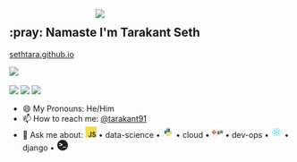 <!--
### Hi there 👋


**sethtara/sethtara** is a ✨ _special_ ✨ repository because its `README.md` (this file) appears on your GitHub profile.

Here are some ideas to get you started:

- 🔭 I’m currently working on ...
- 🌱 I’m currently learning ...
- 👯 I’m looking to collaborate on ...
- 🤔 I’m looking for help with ...
- 💬 Ask me about ...
- 📫 How to reach me: ...
- 😄 Pronouns: ...
- ⚡ Fun fact: ...
-->


<!-- Heading -->
<img align=right src="https://github-readme-stats.vercel.app/api/top-langs/?username=sethtara&count_private=true&layout=compact&theme=codeSTACKr" width=350>

<h2>:pray: Namaste I'm Tarakant Seth</h2>

<a  href="https://sethtara.github.io/">sethtara.github.io</a>
<p>
<img src="https://komarev.com/ghpvc/?username=sethtara&label=Profile%20views&color=0e75b6&style=flat">

<p>
<a href="https://www.linkedin.com/in/tarakantseth/"><img src="https://img.shields.io/badge/-LinkedIn-blue?style=plastic&amp;labelColor=grey&amp;logo=LinkedIn&amp;alt="LinkedIn Badge"></a>
<a href="https://matrix.to/#/@yeharuto:matrix.org/"><img src="https://img.shields.io/badge/-Matrix-informational?style=plastic&amp;labelColor=grey&amp;logo=Matrix&amp;alt="Matrix Badge"></a>
<a href="https://mastodon.social/@tarakant"><img src="https://img.shields.io/badge/-mastodon-informational?style=plastic&amp;labelColor=grey&amp;logo=Mastodon&amp;alt="Mastodon Badge"></a>
</p>


 <!-- About section -->
<!--  
✨ I'm a computer science engineer and a self-taught passionate FrontEnd developer from :nepal: 
I love sharing my knowledge with others, and I do that during my free time with my friend's circle.I love contributing to opensource communities and helping them in any way possible. 
 -->
<!-- 
<img align=right src="https://github-readme-stats-PAT_1.vercel.app/api?username=sethtara&count_private=true&show_icons=true&theme=onelight" width=350/> -->

- 😄 My Pronouns: He/Him  
- 📫 How to reach me: [@tarakant91](https://www.linkedin.com/in/tarakantseth/)
- 💬 Ask me about: <code><img height="20" src="https://raw.githubusercontent.com/github/explore/80688e429a7d4ef2fca1e82350fe8e3517d3494d/topics/javascript/javascript.png"></code> • data-science  • <code><img height="20" src="https://raw.githubusercontent.com/github/explore/80688e429a7d4ef2fca1e82350fe8e3517d3494d/topics/python/python.png"></code>  • cloud  • <code><img height="20" src="https://raw.githubusercontent.com/github/explore/80688e429a7d4ef2fca1e82350fe8e3517d3494d/topics/git/git.png"></code>  • dev-ops  • <code><img height="20" src="https://raw.githubusercontent.com/github/explore/80688e429a7d4ef2fca1e82350fe8e3517d3494d/topics/react/react.png"></code>  • django  • <code><img height="20" src="https://raw.githubusercontent.com/github/explore/80688e429a7d4ef2fca1e82350fe8e3517d3494d/topics/terminal/terminal.png"></code>


<!-- STAT's -->
<p></p>





